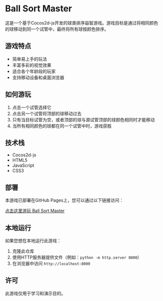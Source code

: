 # Ball Sort Master

这是一个基于Cocos2d-js开发的球类排序益智游戏。游戏目标是通过将相同颜色的球移动到同一个试管中，最终将所有球按颜色排序。

## 游戏特点

- 简单易上手的玩法
- 丰富多彩的视觉效果
- 适合各个年龄段的玩家
- 支持移动设备和桌面浏览器

## 如何游玩

1. 点击一个试管选择它
2. 点击另一个试管将顶部的球移动过去
3. 只有当目标试管为空，或者顶部的球与源试管顶部的球颜色相同时才能移动
4. 当所有相同颜色的球都在同一个试管中时，游戏获胜

## 技术栈

- Cocos2d-js
- HTML5
- JavaScript
- CSS3

## 部署

本游戏已部署在GitHub Pages上，您可以通过以下链接访问：

[点击这里游玩 Ball Sort Master](https://你的用户名.github.io/BallSortMaster/)

## 本地运行

如果您想在本地运行此游戏：

1. 克隆此仓库
2. 使用HTTP服务器提供文件（例如：`python -m http.server 8000`）
3. 在浏览器中访问 `http://localhost:8000`

## 许可

此游戏仅用于学习和演示目的。